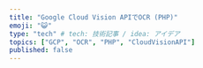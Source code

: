 ```yaml
---
title: "Google Cloud Vision APIでOCR (PHP)"
emoji: "😺"
type: "tech" # tech: 技術記事 / idea: アイデア
topics: ["GCP", "OCR", "PHP", "CloudVisionAPI"]
published: false
---
```

